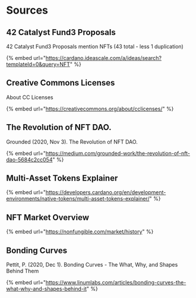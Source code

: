 # Sources

##  42 Catalyst Fund3 Proposals 

 42 Catalyst Fund3 Proposals mention NFTs \(43 total - less 1 duplication\)

{% embed url="https://cardano.ideascale.com/a/ideas/search?templateId=0&query=NFT" %}

##  Creative Commons Licenses

About CC Licenses

{% embed url="https://creativecommons.org/about/cclicenses/" %}

##  The Revolution of NFT DAO.

Grounded \(2020, Nov 3\). The Revolution of NFT DAO.

{% embed url="https://medium.com/grounded-work/the-revolution-of-nft-dao-5684c2cc054" %}

##  Multi-Asset Tokens Explainer

{% embed url="https://developers.cardano.org/en/development-environments/native-tokens/multi-asset-tokens-explainer/" %}

##  NFT Market Overview

{% embed url="https://nonfungible.com/market/history" %}

##  Bonding Curves

Pettit, P. \(2020, Dec 1\). Bonding Curves - The What, Why, and Shapes Behind Them

{% embed url="https://www.linumlabs.com/articles/bonding-curves-the-what-why-and-shapes-behind-it" %}



